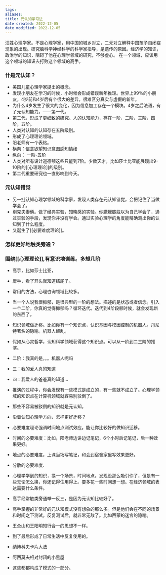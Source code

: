 ```yaml
---
tags: 
aliases: 
title: 元认知学习法
date created: 2022-12-05
date modified: 2022-12-05
---
```

汪姓心理学家。不是心理学家，用中国的城乡对立，二元对立解释中国孩子自闭症现象的出现。研究脑科学神经科学的科学家指导，是遗传的原因。经济学的知识，政治学的知识，阻碍了他在心理学领域的研究，不够虚心。
在一个领域，应该用这个领域的知识去打败这个领域的高手。

### 什是元认知？
- 美国儿童心理学家提出的概念。
- 发现小朋友在学习的时候，小时候会形成错误新年推理。世界上99%的小朋友，4岁前和4岁后有个很大的差异，很难区分真实与虚假的新年。
- 为什么4岁发生了很大的变化，因为信息加工存在一个模块。4岁之后法语，有了元认知能力。——第一代。
- 第二代，形成了更细致的研究。人的认知能力，存在一阶，二阶，三阶，四阶，五阶。
- 人类对认知的认知存在五阶级别。
- 形成了心理理论领域。
- 阳老师有一个表格。
- 横向：信念欲望知识意图感知情绪
- 纵向： 一阶-五阶
- 人类对所有设计道德额这些只能到7阶。少数天才，比如莎士比亚能展现出9-10阶的[[心理理论]]的级别。
- 第二代重要研究也一直影响到今天。

### 元认知错觉
- 另一批认知心理学领域的科学家，发现人类存在元认知错觉，会把记住了当做学会了。
- 别克夫妻俩。做了经典实验，知晓感的实验。你朦朦胧胧以为自己学会了，通过实验的手段，发现你并没有学会。通过实验心理学的角度能精确测出你的认知到了什么程度。
- 又诞生了[[必要难度理论]]。



### 怎样更好地触类旁通？
### 围绕[[心理理论]],有意识地训练。多想几阶
- 高手，比如莎士比亚，
- 庸手，看了开头就知道结尾了。
- 常用的方法，心理咨询领域比较多。
- 当一个人说我很抑郁，是很典型的一阶的想法。描述的是状态或者信念。引入一个二阶，你真的觉得抑郁吗？循环迭代。迭代到4阶段额时候，就会发现新的东西了。

- 知识领域做迁移。比如你有一个知识点，认识基因与模因控制的机器人。丹尼特著名的隐喻。机器人叛乱。
- 假如从心灵哲学，认知科学领域获得这个知识点。可以从一阶到二三阶的推演。
- 二阶：我真的是。。。机器人呢吗
- 三：我的爱人真的知道
- 四：我爱人的爸爸真的知道...
- 推演的过程中，你会发现有一些模式是成立的，有一些就不成立了。心理学领域的知识点在计算机领域就容易别驳倒了。
- 那些不容易被驳倒的知识就是元认知。

- 沿着认知心理学方向，怎样更好迁移？
- 必要难度理论强调时间地点测试效应。能让你比较好的做知识迁移。
- 时间的必要难度：比如，阳老师边讲边记笔记，6个小时后记笔记，后一种效果更好。
- 地点的必要难度，上课当场写笔记，和会到宿舍家里写效果更好。
- 分散的必要难度.
- 心理学学到的知识，换一个场景，时间地点，发现没那么吸引你了，但是有一些无论怎么换，你还记得住用得上。要多花一些时间想一想。在经济领域的表达需要什么条件。
- 高手经常触类旁通举一反三，是因为元认知比较好了。
- 高手掌握的非常好的元认知模式没有想象的那么多。但是他们会在不同的场景和时间之下测试。反复测试后，就非常无敌了。比如西蒙的迷宫的隐喻。
- 王全山和王阳明知行合一的思想不一样。
- 到了最后形成了日常生活中反复使用的。
- 纳博科夫卡片大法
- 阿西莫夫相对封闭的小黑屋
- 这些都都构成了模式的一部分。